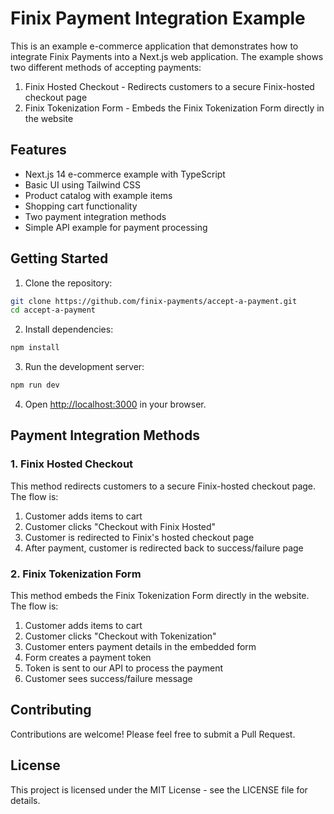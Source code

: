 # Finix Payment Integration Example

This is an example e-commerce application that demonstrates how to integrate Finix Payments into a Next.js web application. The example shows two different methods of accepting payments:

1. Finix Hosted Checkout - Redirects customers to a secure Finix-hosted checkout page
2. Finix Tokenization Form - Embeds the Finix Tokenization Form directly in the website

## Features

- Next.js 14 e-commerce example with TypeScript
- Basic UI using Tailwind CSS
- Product catalog with example items
- Shopping cart functionality
- Two payment integration methods
- Simple API example for payment processing

## Getting Started

1. Clone the repository:
```bash
git clone https://github.com/finix-payments/accept-a-payment.git
cd accept-a-payment
```

2. Install dependencies:
```bash
npm install
```

3. Run the development server:
```bash
npm run dev
```

4. Open [http://localhost:3000](http://localhost:3000) in your browser.

## Payment Integration Methods

### 1. Finix Hosted Checkout

This method redirects customers to a secure Finix-hosted checkout page. The flow is:

1. Customer adds items to cart
2. Customer clicks "Checkout with Finix Hosted"
3. Customer is redirected to Finix's hosted checkout page
4. After payment, customer is redirected back to success/failure page

### 2. Finix Tokenization Form

This method embeds the Finix Tokenization Form directly in the website. The flow is:

1. Customer adds items to cart
2. Customer clicks "Checkout with Tokenization"
3. Customer enters payment details in the embedded form
4. Form creates a payment token
5. Token is sent to our API to process the payment
6. Customer sees success/failure message

## Contributing

Contributions are welcome! Please feel free to submit a Pull Request.

## License

This project is licensed under the MIT License - see the LICENSE file for details.
